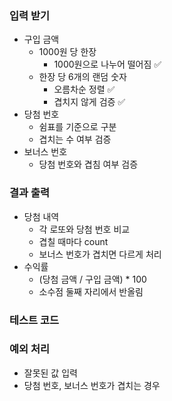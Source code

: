 ### 입력 받기
- 구입 금액
    - 1000원 당 한장
        - 1000원으로 나누어 떨어짐 ✅
    - 한장 당 6개의 랜덤 숫자
        - 오름차순 정렬 ✅
        - 겹치지 않게 검증 ✅
- 당첨 번호
    - 쉼표를 기준으로 구분
    - 겹치는 수 여부 검증
- 보너스 번호
    - 당첨 번호와 겹침 여부 검증
### 결과 출력
- 당첨 내역
    - 각 로또와 당첨 번호 비교
    - 겹칠 때마다 count
    - 보너스 번호가 겹치면 다르게 처리
- 수익률
    - (당첨 금액 / 구입 금액) * 100
    - 소수점 둘째 자리에서 반올림
### 테스트 코드
### 예외 처리
- 잘못된 값 입력
- 당첨 번호, 보너스 번호가 겹치는 경우